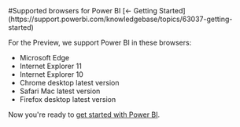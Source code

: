 <properties pageTitle="Supported browsers for Power BI" description="Supported browsers for Power BI" services="powerbi" documentationCenter="" authors="v-anpasi" manager="mblythe" editor=""/>
<tags ms.service="powerbi" ms.devlang="NA" ms.topic="article" ms.tgt_pltfrm="NA" ms.workload="powerbi" ms.date="06/16/2015" ms.author="v-anpasi"/>
#Supported browsers for Power BI
[← Getting Started](https://support.powerbi.com/knowledgebase/topics/63037-getting-started)

For the Preview, we support Power BI in these browsers:

- Microsoft Edge
- Internet Explorer 11
- Internet Explorer 10
- Chrome desktop latest version
- Safari Mac latest version
- Firefox desktop latest version

Now you're ready to [get started with Power BI](http://support.powerbi.com/knowledgebase/articles/430814-get-started-with-power-bi).
